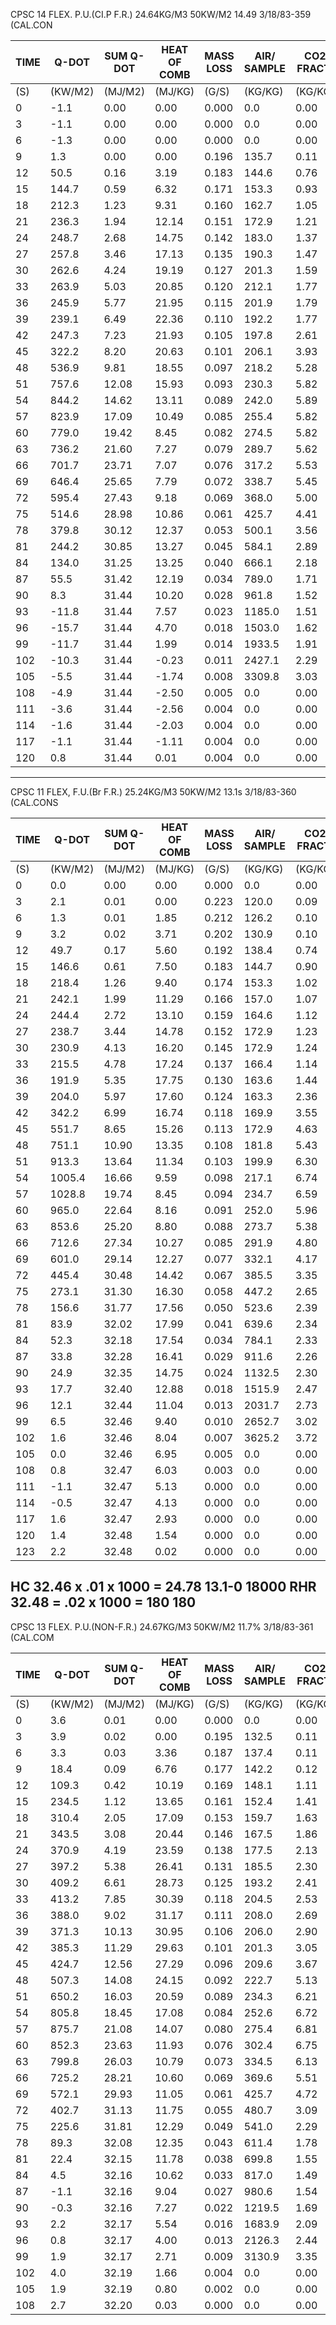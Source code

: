 CPSC 14 FLEX. P.U.(CI.P F.R.) 24.64KG/M3 50KW/M2 14.49 3/18/83-359 (CAL.CON

| TIME | Q-DOT | SUM Q-DOT | HEAT OF COMB | MASS LOSS | AIR/ SAMPLE | CO2 FRACT. | CO FRACT. | 175606 |
|------|-------|-----------|--------------|-----------|-------------|------------|-----------|--------|
| (S) | (KW/M2) | (MJ/M2) | (MJ/KG) | (G/S) | (KG/KG) | (KG/KG) | (KG/KG) |        |
| 0 | -1.1 | 0.00 | 0.00 | 0.000 | 0.0 | 0.00 | 0.000 |        |
| 3 | -1.1 | 0.00 | 0.00 | 0.000 | 0.0 | 0.00 | 0.000 |        |
| 6 | -1.3 | 0.00 | 0.00 | 0.000 | 0.0 | 0.00 | 0.000 |        |
| 9 | 1.3 | 0.00 | 0.00 | 0.196 | 135.7 | 0.11 | -0.001 |        |
| 12 | 50.5 | 0.16 | 3.19 | 0.183 | 144.6 | 0.76 | 0.070 |        |
| 15 | 144.7 | 0.59 | 6.32 | 0.171 | 153.3 | 0.93 | 0.084 |        |
| 18 | 212.3 | 1.23 | 9.31 | 0.160 | 162.7 | 1.05 | 0.094 |        |
| 21 | 236.3 | 1.94 | 12.14 | 0.151 | 172.9 | 1.21 | 0.102 |        |
| 24 | 248.7 | 2.68 | 14.75 | 0.142 | 183.0 | 1.37 | 0.108 |        |
| 27 | 257.8 | 3.46 | 17.13 | 0.135 | 190.3 | 1.47 | 0.110 |        |
| 30 | 262.6 | 4.24 | 19.19 | 0.127 | 201.3 | 1.59 | 0.110 |        |
| 33 | 263.9 | 5.03 | 20.85 | 0.120 | 212.1 | 1.77 | 0.114 |        |
| 36 | 245.9 | 5.77 | 21.95 | 0.115 | 201.9 | 1.79 | 0.104 |        |
| 39 | 239.1 | 6.49 | 22.36 | 0.110 | 192.2 | 1.77 | 0.099 |        |
| 42 | 247.3 | 7.23 | 21.93 | 0.105 | 197.8 | 2.61 | 0.118 |        |
| 45 | 322.2 | 8.20 | 20.63 | 0.101 | 206.1 | 3.93 | 0.130 |        |
| 48 | 536.9 | 9.81 | 18.55 | 0.097 | 218.2 | 5.28 | 0.128 |        |
| 51 | 757.6 | 12.08 | 15.93 | 0.093 | 230.3 | 5.82 | 0.123 |        |
| 54 | 844.2 | 14.62 | 13.11 | 0.089 | 242.0 | 5.89 | 0.115 |        |
| 57 | 823.9 | 17.09 | 10.49 | 0.085 | 255.4 | 5.82 | 0.110 |        |
| 60 | 779.0 | 19.42 | 8.45 | 0.082 | 274.5 | 5.82 | 0.114 |        |
| 63 | 736.2 | 21.60 | 7.27 | 0.079 | 289.7 | 5.62 | 0.113 |        |
| 66 | 701.7 | 23.71 | 7.07 | 0.076 | 317.2 | 5.53 | 0.118 |        |
| 69 | 646.4 | 25.65 | 7.79 | 0.072 | 338.7 | 5.45 | 0.120 |        |
| 72 | 595.4 | 27.43 | 9.18 | 0.069 | 368.0 | 5.00 | 0.109 |        |
| 75 | 514.6 | 28.98 | 10.86 | 0.061 | 425.7 | 4.41 | 0.091 |        |
| 78 | 379.8 | 30.12 | 12.37 | 0.053 | 500.1 | 3.56 | 0.060 |        |
| 81 | 244.2 | 30.85 | 13.27 | 0.045 | 584.1 | 2.89 | 0.040 |        |
| 84 | 134.0 | 31.25 | 13.25 | 0.040 | 666.1 | 2.18 | 0.030 |        |
| 87 | 55.5 | 31.42 | 12.19 | 0.034 | 789.0 | 1.71 | 0.013 |        |
| 90 | 8.3 | 31.44 | 10.20 | 0.028 | 961.8 | 1.52 | 0.015 |        |
| 93 | -11.8 | 31.44 | 7.57 | 0.023 | 1185.0 | 1.51 | 0.000 |        |
| 96 | -15.7 | 31.44 | 4.70 | 0.018 | 1503.0 | 1.62 | 0.000 |        |
| 99 | -11.7 | 31.44 | 1.99 | 0.014 | 1933.5 | 1.91 | -0.030 |        |
| 102 | -10.3 | 31.44 | -0.23 | 0.011 | 2427.1 | 2.29 | 0.000 |        |
| 105 | -5.5 | 31.44 | -1.74 | 0.008 | 3309.8 | 3.03 | 0.000 |        |
| 108 | -4.9 | 31.44 | -2.50 | 0.005 | 0.0 | 0.00 | 0.000 |        |
| 111 | -3.6 | 31.44 | -2.56 | 0.004 | 0.0 | 0.00 | 0.000 |        |
| 114 | -1.6 | 31.44 | -2.03 | 0.004 | 0.0 | 0.00 | 0.000 |        |
| 117 | -1.1 | 31.44 | -1.11 | 0.004 | 0.0 | 0.00 | 0.000 |        |
| 120 | 0.8 | 31.44 | 0.01 | 0.004 | 0.0 | 0.00 | 0.000 |        |
---
CPSC 11 FLEX, F.U.(Br F.R.) 25.24KG/M3 50KW/M2 13.1s 3/18/83-360 (CAL.CONS

| TIME | Q-DOT | SUM Q-DOT | HEAT OF COMB | MASS LOSS | AIR/ SAMPLE | CO2 FRACT. | CO FRACT. | 175606 |
|------|-------|-----------|--------------|-----------|-------------|------------|-----------|--------|
| (S) | (KW/M2) | (MJ/M2) | (MJ/KG) | (G/S) | (KG/KG) | (KG/KG) | (KG/KG) |
| 0 | 0.0 | 0.00 | 0.00 | 0.000 | 0.0 | 0.00 | 0.000 |
| 3 | 2.1 | 0.01 | 0.00 | 0.223 | 120.0 | 0.09 | 0.000 |
| 6 | 1.3 | 0.01 | 1.85 | 0.212 | 126.2 | 0.10 | -0.002 |
| 9 | 3.2 | 0.02 | 3.71 | 0.202 | 130.9 | 0.10 | 0.000 |
| 12 | 49.7 | 0.17 | 5.60 | 0.192 | 138.4 | 0.74 | 0.035 |
| 15 | 146.6 | 0.61 | 7.50 | 0.183 | 144.7 | 0.90 | 0.047 |
| 18 | 218.4 | 1.26 | 9.40 | 0.174 | 153.3 | 1.02 | 0.054 |
| 21 | 242.1 | 1.99 | 11.29 | 0.166 | 157.0 | 1.07 | 0.056 |
| 24 | 244.4 | 2.72 | 13.10 | 0.159 | 164.6 | 1.12 | 0.058 |
| 27 | 238.7 | 3.44 | 14.78 | 0.152 | 172.9 | 1.23 | 0.069 |
| 30 | 230.9 | 4.13 | 16.20 | 0.145 | 172.9 | 1.24 | 0.068 |
| 33 | 215.5 | 4.78 | 17.24 | 0.137 | 166.4 | 1.14 | 0.059 |
| 36 | 191.9 | 5.35 | 17.75 | 0.130 | 163.6 | 1.44 | 0.062 |
| 39 | 204.0 | 5.97 | 17.60 | 0.124 | 163.3 | 2.36 | 0.078 |
| 42 | 342.2 | 6.99 | 16.74 | 0.118 | 169.9 | 3.55 | 0.080 |
| 45 | 551.7 | 8.65 | 15.26 | 0.113 | 172.9 | 4.63 | 0.068 |
| 48 | 751.1 | 10.90 | 13.35 | 0.108 | 181.8 | 5.43 | 0.058 |
| 51 | 913.3 | 13.64 | 11.34 | 0.103 | 199.9 | 6.30 | 0.055 |
| 54 | 1005.4 | 16.66 | 9.59 | 0.098 | 217.1 | 6.74 | 0.052 |
| 57 | 1028.8 | 19.74 | 8.45 | 0.094 | 234.7 | 6.59 | 0.044 |
| 60 | 965.0 | 22.64 | 8.16 | 0.091 | 252.0 | 5.96 | 0.042 |
| 63 | 853.6 | 25.20 | 8.80 | 0.088 | 273.7 | 5.38 | 0.038 |
| 66 | 712.6 | 27.34 | 10.27 | 0.085 | 291.9 | 4.80 | 0.035 |
| 69 | 601.0 | 29.14 | 12.27 | 0.077 | 332.1 | 4.17 | 0.032 |
| 72 | 445.4 | 30.48 | 14.42 | 0.067 | 385.5 | 3.35 | 0.019 |
| 75 | 273.1 | 31.30 | 16.30 | 0.058 | 447.2 | 2.65 | 0.011 |
| 78 | 156.6 | 31.77 | 17.56 | 0.050 | 523.6 | 2.39 | 0.013 |
| 81 | 83.9 | 32.02 | 17.99 | 0.041 | 639.6 | 2.34 | 0.020 |
| 84 | 52.3 | 32.18 | 17.54 | 0.034 | 784.1 | 2.33 | 0.032 |
| 87 | 33.8 | 32.28 | 16.41 | 0.029 | 911.6 | 2.26 | 0.025 |
| 90 | 24.9 | 32.35 | 14.75 | 0.024 | 1132.5 | 2.30 | 0.028 |
| 93 | 17.7 | 32.40 | 12.88 | 0.018 | 1515.9 | 2.47 | 0.027 |
| 96 | 12.1 | 32.44 | 11.04 | 0.013 | 2031.7 | 2.73 | 0.044 |
| 99 | 6.5 | 32.46 | 9.40 | 0.010 | 2652.7 | 3.02 | 0.052 |
| 102 | 1.6 | 32.46 | 8.04 | 0.007 | 3625.2 | 3.72 | 0.053 |
| 105 | 0.0 | 32.46 | 6.95 | 0.005 | 0.0 | 0.00 | 0.000 |
| 108 | 0.8 | 32.47 | 6.03 | 0.003 | 0.0 | 0.00 | 0.000 |
| 111 | -1.1 | 32.47 | 5.13 | 0.000 | 0.0 | 0.00 | 0.000 |
| 114 | -0.5 | 32.47 | 4.13 | 0.000 | 0.0 | 0.00 | 0.000 |
| 117 | 1.6 | 32.47 | 2.93 | 0.000 | 0.0 | 0.00 | 0.000 |
| 120 | 1.4 | 32.48 | 1.54 | 0.000 | 0.0 | 0.00 | 0.000 |
| 123 | 2.2 | 32.48 | 0.02 | 0.000 | 0.0 | 0.00 | 0.000 |

HC 32.46 x .01 x 1000 = 24.78
13.1-0
18000 RHR
32.48 = .02 x 1000 = 180
180
---
CPSC 13 FLEX. P.U.(NON-F.R.) 24.67KG/M3 50KW/M2 11.7% 3/18/83-361 (CAL.COM

| TIME | Q-DOT | SUM Q-DOT | HEAT OF COMB | MASS LOSS | AIR/ SAMPLE | CO2 FRACT. | CO FRACT. | 175606 |
|------|-------|-----------|--------------|-----------|-------------|------------|-----------|--------|
| (S) | (KW/M2) | (MJ/M2) | (MJ/KG) | (G/S) | (KG/KG) | (KG/KG) | (KG/KG) |
| 0 | 3.6 | 0.01 | 0.00 | 0.000 | 0.0 | 0.00 | 0.000 |
| 3 | 3.9 | 0.02 | 0.00 | 0.195 | 132.5 | 0.11 | 0.000 |
| 6 | 3.3 | 0.03 | 3.36 | 0.187 | 137.4 | 0.11 | 0.000 |
| 9 | 18.4 | 0.09 | 6.76 | 0.177 | 142.2 | 0.12 | 0.000 |
| 12 | 109.3 | 0.42 | 10.19 | 0.169 | 148.1 | 1.11 | 0.020 |
| 15 | 234.5 | 1.12 | 13.65 | 0.161 | 152.4 | 1.41 | 0.024 |
| 18 | 310.4 | 2.05 | 17.09 | 0.153 | 159.7 | 1.63 | 0.029 |
| 21 | 343.5 | 3.08 | 20.44 | 0.146 | 167.5 | 1.86 | 0.028 |
| 24 | 370.9 | 4.19 | 23.59 | 0.138 | 177.5 | 2.13 | 0.032 |
| 27 | 397.2 | 5.38 | 26.41 | 0.131 | 185.5 | 2.30 | 0.035 |
| 30 | 409.2 | 6.61 | 28.73 | 0.125 | 193.2 | 2.41 | 0.034 |
| 33 | 413.2 | 7.85 | 30.39 | 0.118 | 204.5 | 2.53 | 0.034 |
| 36 | 388.0 | 9.02 | 31.17 | 0.111 | 208.0 | 2.69 | 0.035 |
| 39 | 371.3 | 10.13 | 30.95 | 0.106 | 206.0 | 2.90 | 0.040 |
| 42 | 385.3 | 11.29 | 29.63 | 0.101 | 201.3 | 3.05 | 0.034 |
| 45 | 424.7 | 12.56 | 27.29 | 0.096 | 209.6 | 3.67 | 0.037 |
| 48 | 507.3 | 14.08 | 24.15 | 0.092 | 222.7 | 5.13 | 0.042 |
| 51 | 650.2 | 16.03 | 20.59 | 0.089 | 234.3 | 6.21 | 0.041 |
| 54 | 805.8 | 18.45 | 17.08 | 0.084 | 252.6 | 6.72 | 0.042 |
| 57 | 875.7 | 21.08 | 14.07 | 0.080 | 275.4 | 6.81 | 0.037 |
| 60 | 852.3 | 23.63 | 11.93 | 0.076 | 302.4 | 6.75 | 0.036 |
| 63 | 799.8 | 26.03 | 10.79 | 0.073 | 334.5 | 6.13 | 0.027 |
| 66 | 725.2 | 28.21 | 10.60 | 0.069 | 369.6 | 5.51 | 0.024 |
| 69 | 572.1 | 29.93 | 11.05 | 0.061 | 425.7 | 4.72 | 0.020 |
| 72 | 402.7 | 31.13 | 11.75 | 0.055 | 480.7 | 3.09 | 0.044 |
| 75 | 225.6 | 31.81 | 12.29 | 0.049 | 541.0 | 2.29 | 0.085 |
| 78 | 89.3 | 32.08 | 12.35 | 0.043 | 611.4 | 1.78 | 0.117 |
| 81 | 22.4 | 32.15 | 11.78 | 0.038 | 699.8 | 1.55 | 0.131 |
| 84 | 4.5 | 32.16 | 10.62 | 0.033 | 817.0 | 1.49 | 0.124 |
| 87 | -1.1 | 32.16 | 9.04 | 0.027 | 980.6 | 1.54 | 0.113 |
| 90 | -0.3 | 32.16 | 7.27 | 0.022 | 1219.5 | 1.69 | 0.106 |
| 93 | 2.2 | 32.17 | 5.54 | 0.016 | 1683.9 | 2.09 | 0.120 |
| 96 | 0.8 | 32.17 | 4.00 | 0.013 | 2126.3 | 2.44 | 0.120 |
| 99 | 1.9 | 32.17 | 2.71 | 0.009 | 3130.9 | 3.35 | 0.106 |
| 102 | 4.0 | 32.19 | 1.66 | 0.004 | 0.0 | 0.00 | 0.000 |
| 105 | 1.9 | 32.19 | 0.80 | 0.002 | 0.0 | 0.00 | 0.000 |
| 108 | 2.7 | 32.20 | 0.03 | 0.000 | 0.0 | 0.00 | 0.000 |